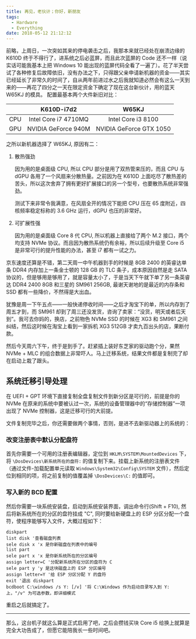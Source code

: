 ```yaml
---
title: 再见，老伙计；你好，新朋友
tags:
  - Hardware
  - Everything
date: 2018-05-12 21:12:12
---
```


前略，上周日，一次突如其来的停电袭击之后，我那本来就已经处在崩溃边缘的 K610D 终于不得行了，进系统之后必蓝屏，而且此次蓝屏的 Code 还不一样（说实话可能我基本上把 Windows 10 能出现的蓝屏代码全看了一遍了）。花了半天尝试了各种修复后故障依旧，没有办法之下，只得跟父亲申请新机器的资金——其实已经延长了非常久的时间了，自从两年前进过水之后我就知道必然会有这么一天到来的——再花了四分之一天在限定资金下确定了现在这台新伙计，用的蓝天 W65KJ 的模具。
配置最基本两个大件新旧对比：

|      |      K610D-i7d2      |          W65KJ          |
| :--: | :------------------: | :---------------------: |
| CPU  | Intel Core i7 4710MQ | Intel Core i3 8100      |
| GPU  | NVIDIA GeForce 940M  | NVIDIA GeForce GTX 1050 |

之所以新机器选择了 W65KJ, 原因有二：

1. 散热强劲

   因为用的是桌面级 CPU, 所以 CPU 部分是用了双热管来压的，而且 CPU 与 dGPU 各用了一个风扇来分散热量。之前因为在 K610D 上面吃尽了散热差的苦头，所以这次舍弃了拥有更好扩展接口的另一个型号，也要散热系统非常强劲。

   测试下来非常令我满意，在风扇全开的情况下能把 CPU 压在 65 度附近，四核频率稳定标称的 3.6 GHz 运行，dGPU 也压的非常好。

2. 可扩展性强

   因为用的是桌面级 Core 8 代 CPU, 所以机器上直接给了两个 M.2 接口，两个均支持 NVMe 协议。而且因为散热系统仍有余裕，所以后续升级至 Core i5 是非常可行的提升性能的办法，甚至 i7 都有一试之力。

京东速度还算是不错，第二天周一中午机器到手的时候是 8GB 2400 的英睿达单条 DDR4 内存加上一条金士顿的 128 GB 的 TLC 条子，成本原因自然是走 SATA 协议的，但是够用是够用了，就是容量太小了，于是当天下午就下单了另一条英睿达 DDR4 2400 8GB 和三星的 SM961 256GB, 最谢天谢地的是最近的内存条和 SSD 都有一些降价，不然得是大出血。

犹豫是周一下午五点——一般快递停收时间——之后才淘宝下的单，所以内存到了周五才到，而 SM961 却到了周三还没发货，咨询了卖家：“没货，明天或者后天到”。我可去你妈的，换店，之前物色 NVMe SSD 的时候在 XG3 和 SM961 之间纠结，然后这时候在淘宝上看到一家拆机 XG3 512GB 才卖九百出头的店，果断付款。

然后今天周六下午，终于是到手了。赶紧插上装好东芝家的驱动跑个分，果然 NVMe + MLC 的组合数据上非常吓人。马上迁移系统，结果文件都是复制完了却在启动上栽了跟头。

## 系统迁移引导处理

在 UEFI + GPT 环境下直接复制全盘复制文件到新分区是可行的，前提是你的 NVMe 在原来的系统中要被认过一次，系统的设备管理器中的“存储控制器”一项出现了 NVMe 控制器，这是迁移可行的大前提。

文件复制完毕之后，你还需要做两个事情，否则，是进不去新驱动器上的系统的：

### 改变注册表中默认分配盘符

首先你需要一个可用的注册表编辑器，定位到 `HKLM\SYSTEM\MountedDevices` 下，将 `\DosDevices\新系统所在的盘符:` 的值复制下来。挂载上新系统的注册表文件（通过文件-加载配置单元读取 `Windows\System32\Config\SYSTEM` 文件），然后定位到相同的项，将之前复制的值覆盖掉 `\DosDevices\C:` 的值即可。

### 写入新的 BCD 配置

然后你需要一块系统安装盘，启动到系统安装界面，调出命令行(Shift + F10), 然后将新系统所在的分区的盘符挂成 "C", 同时要给新硬盘上的 ESP 分区分配一个盘符，使程序能够写入文件，大概过程如下：

```batch
diskpart
list disk '查看磁盘列表
sele disk x 'x 是你新磁盘在列表中的编号
list part
sele part x 'x 是你新系统所在的分区编号
assign letter=C '分配新系统所在分区的盘符为 C
sele part y 'y 是这块磁盘上的 ESP 分区编号
assign letter=Y '给 ESP 分区分配 Y 的盘符
exit '退出 diskpart
bcdboot C:\windows /s Y: [/v] '将 C:\Windows 作为启动目录写入到 Y: 上，"/v" 为可选参数，即详细模式
```

重启之后就搞定了。

---

那么，这台机子就这么算是正式启用了吧，之后会攒钱买块 Core i5 给换上就算是完全大功告成了，但愿它能陪我长一些时间吧。